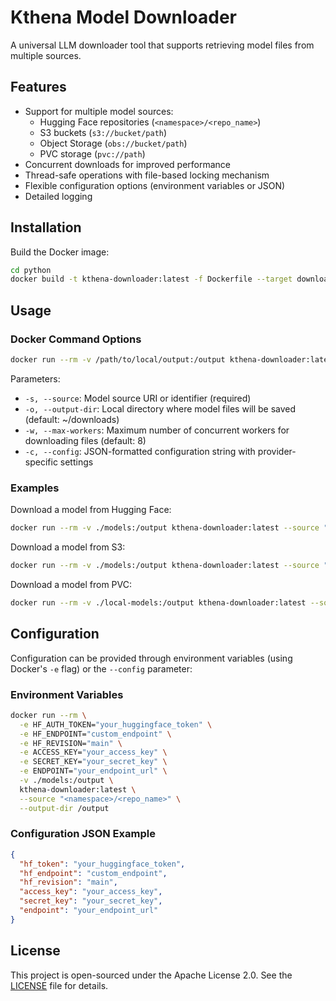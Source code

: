 # Kthena Model Downloader

A universal LLM downloader tool that supports retrieving model files from multiple sources.

## Features

- Support for multiple model sources:
  - Hugging Face repositories (`<namespace>/<repo_name>`)
  - S3 buckets (`s3://bucket/path`)
  - Object Storage (`obs://bucket/path`)
  - PVC storage (`pvc://path`)
- Concurrent downloads for improved performance
- Thread-safe operations with file-based locking mechanism
- Flexible configuration options (environment variables or JSON)
- Detailed logging

## Installation

Build the Docker image:

```bash
cd python
docker build -t kthena-downloader:latest -f Dockerfile --target downloader .
```

## Usage

### Docker Command Options

```bash
docker run --rm -v /path/to/local/output:/output kthena-downloader:latest --source [MODEL_SOURCE] --output-dir /output
```

Parameters:

- `-s, --source`: Model source URI or identifier (required)
- `-o, --output-dir`: Local directory where model files will be saved (default: ~/downloads)
- `-w, --max-workers`: Maximum number of concurrent workers for downloading files (default: 8)
- `-c, --config`: JSON-formatted configuration string with provider-specific settings

### Examples

Download a model from Hugging Face:
```bash
docker run --rm -v ./models:/output kthena-downloader:latest --source "microsoft/phi-2" --output-dir /output
```

Download a model from S3:
```bash
docker run --rm -v ./models:/output kthena-downloader:latest --source "s3://my-bucket/models/llama3" --output-dir /output --config '{"access_key":"YOUR_KEY", "secret_key":"YOUR_SECRET"}'
```

Download a model from PVC:
```bash
docker run --rm -v ./local-models:/output kthena-downloader:latest --source "pvc://models" --output-dir /output
```

## Configuration

Configuration can be provided through environment variables (using Docker's `-e` flag) or the `--config` parameter:

### Environment Variables

```bash
docker run --rm \
  -e HF_AUTH_TOKEN="your_huggingface_token" \
  -e HF_ENDPOINT="custom_endpoint" \
  -e HF_REVISION="main" \
  -e ACCESS_KEY="your_access_key" \
  -e SECRET_KEY="your_secret_key" \
  -e ENDPOINT="your_endpoint_url" \
  -v ./models:/output \
  kthena-downloader:latest \
  --source "<namespace>/<repo_name>" \
  --output-dir /output
```

### Configuration JSON Example

```json
{
  "hf_token": "your_huggingface_token",
  "hf_endpoint": "custom_endpoint",
  "hf_revision": "main",
  "access_key": "your_access_key",
  "secret_key": "your_secret_key",
  "endpoint": "your_endpoint_url"
}
```

## License

This project is open-sourced under the Apache License 2.0. See the [LICENSE](LICENSE) file for details.